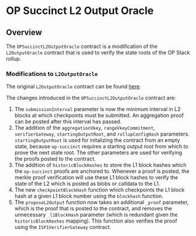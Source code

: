 # OP Succinct L2 Output Oracle

## Overview

The `OPSuccinctL2OutputOracle` contract is a modification of the `L2OutputOracle` contract that is used to verify the state roots of the OP Stack rollup.

### Modifications to `L2OutputOracle`

The original `L2OutputOracle` contract can be found [here](https://github.com/ethereum-optimism/optimism/blob/3e68cf018d8b9b474e918def32a56d1dbf028d83/packages/contracts-bedrock/src/L1/L2OutputOracle.sol#L199-L202).

The changes introduced in the `OPSuccinctL2OutputOracle` contract are:

1. The `submissionInterval` parameter is now the minimum interval in L2 blocks at which checkpoints must be submitted. An aggregation proof can be posted after this interval has passed.
2. The addition of the `aggregationVkey`, `rangeVkeyCommitment`, `verifierGateway`, `startingOutputRoot`, and `rollupConfigHash` parameters. `startingOutputRoot` is used for initalizing the contract from an empty state, because `op-succinct` requires a starting output root from which to prove the next state root. The other parameters are used for verifying the proofs posted to the contract.
3. The addition of `historicBlockHashes` to store the L1 block hashes which the `op-succinct` proofs are anchored to. Whenever a proof is posted, the merkle proof verification will use these L1 block hashes to verify the state of the L2 which is posted as blobs or calldata to the L1.
4. The new `checkpointBlockHash` function which checkpoints the L1 block hash at a given L1 block number using the `blockhash` function.
5. The `proposeL2Output` function now takes an additional `_proof` parameter, which is the proof that is posted to the contract, and removes the unnecessary `_l1BlockHash` parameter (which is redundant given the `historicBlockHashes` mapping). This function also verifies the proof using the `ISP1VerifierGateway` contract.